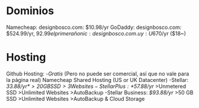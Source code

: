 # Dominios
Namecheap:
  designbosco.com: $10.98/yr
GoDaddy:
  designbosco.com: $524.99/yr, $92.99 el primer año
nic:
  designbosco.com.uy: U$670/yr ($18~)

# Hosting
Github Hosting:
  -*Gratis* (Pero no puede ser comercial, así que no vale para la página real)
Namecheap Shared Hosting (US or UK Datacenter)
  -Stellar: *$33.88/yr*
    >20 GB SSD
    >3 Websites
  -Stellar Plus: *$57.88/yr*
    >Unmetered SSD
    >Unlimited Websites
    >AutoBackup
  -Stellar Business: *$93.88/yr*
    >50 GB SSD
    >Unlimited Websites
    >AutoBackup & Cloud Storage
